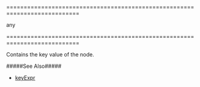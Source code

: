 ===========================================================================
<!--type-->any<!--/type-->
===========================================================================

<!--shortDescription-->
Contains the key value of the node.
<!--/shortDescription-->

<!--fullDescription-->
#####See Also#####
- [keyExpr](/Documentation/ApiReference/UI_Widgets/dxTreeView/Configuration/#keyExpr)
<!--/fullDescription-->